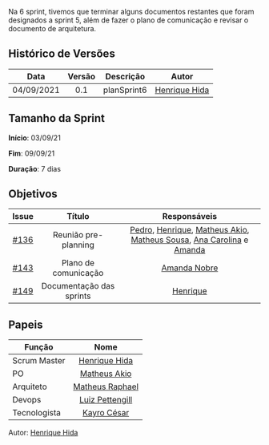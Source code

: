 ﻿---
layout: page_slowbrows
tag: slowbrows
---

Na 6 sprint, tivemos que terminar alguns documentos restantes que foram designados a sprint 5, além de fazer o plano de comunicação e  revisar  o documento de arquitetura.



## Histórico de Versões

| Data       | Versão | Descrição                      | Autor             |
| :--------: | :----: | :----------:                   | :---------------: |
| 04/09/2021 |    0.1   | planSprint6 | [Henrique Hida](https://github.com/HenriqueHida)|

## Tamanho da Sprint

**Início**: 03/09/21

**Fim**: 09/09/21

**Duração**: 7 dias

## Objetivos

| Issue |            Título            |        Responsáveis         | 
|:-------:|:----------------------------:|:-----------------------------:|
| [#136](https://github.com/fga-eps-mds/2021-1-Bot/issues/136) | Reunião pre-planning | [Pedro](https://github.com/PedroLSF), [Henrique](https://github.com/HenriqueHida),  [Matheus Akio](https://github.com/matheusakio), [Matheus Sousa](https://github.com/gatotabaco), [Ana Carolina](https://github.com/AnaCarolinaRodriguesLeite) e [Amanda](https://github.com/AmandaNbr)
| [#143](https://github.com/fga-eps-mds/2021-1-Bot/issues/143) | Plano de comunicação | [Amanda Nobre](https://github.com/AmandaNbr)
| [#149](https://github.com/fga-eps-mds/2021-1-Bot/issues/149) |  Documentação das sprints|  [Henrique](https://github.com/HenriqueHida)




## Papeis

|      Função      |            Nome            |
|------------------|:--------------------------:|
| Scrum Master | [Henrique Hida](https://github.com/HenriqueHida) |
| PO | [Matheus Akio](https://github.com/matheusakio) |
| Arquiteto | [Matheus Raphael](https://github.com/matheusrazor) |
| Devops | [Luiz Pettengill](https://github.com/LuizPettengill) |
| Tecnologista | [Kayro César](https://github.com/kayrocesar)

Autor: [Henrique Hida](https://github.com/HenriqueHida)

